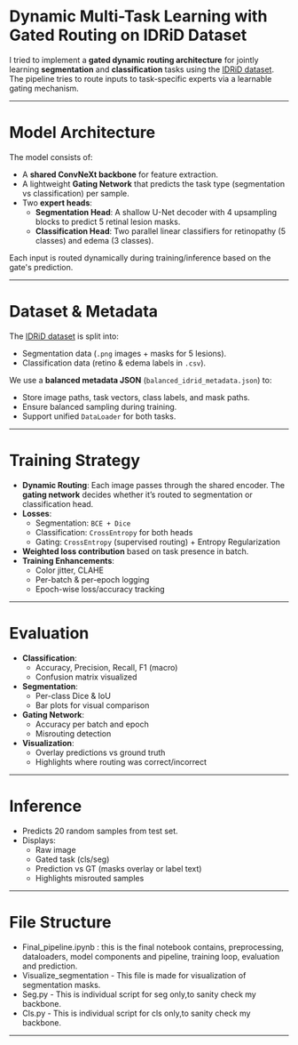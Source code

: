 # Dynamic Multi-Task Learning with Gated Routing on IDRiD Dataset
I tried to implement a **gated dynamic routing architecture** for jointly learning **segmentation** and **classification** tasks using the [IDRiD dataset](https://idrid.grand-challenge.org/). The pipeline tries to route inputs to task-specific experts via a learnable gating mechanism.

---

# Model Architecture

The model consists of:
- A **shared ConvNeXt backbone** for feature extraction.
- A lightweight **Gating Network** that predicts the task type (segmentation vs classification) per sample.
- Two **expert heads**:
  - **Segmentation Head**: A shallow U-Net decoder with 4 upsampling blocks to predict 5 retinal lesion masks.
  - **Classification Head**: Two parallel linear classifiers for retinopathy (5 classes) and edema (3 classes).

Each input is routed dynamically during training/inference based on the gate's prediction.

---

# Dataset & Metadata

The [IDRiD dataset](https://idrid.grand-challenge.org/) is split into:
- Segmentation data (`.png` images + masks for 5 lesions).
- Classification data (retino & edema labels in `.csv`).

We use a **balanced metadata JSON** (`balanced_idrid_metadata.json`) to:
- Store image paths, task vectors, class labels, and mask paths.
- Ensure balanced sampling during training.
- Support unified `DataLoader` for both tasks.

---

# Training Strategy

- **Dynamic Routing**: Each image passes through the shared encoder. The **gating network** decides whether it’s routed to segmentation or classification head.
- **Losses**:
  - Segmentation: `BCE + Dice`
  - Classification: `CrossEntropy` for both heads
  - Gating: `CrossEntropy` (supervised routing) + Entropy Regularization
- **Weighted loss contribution** based on task presence in batch.
- **Training Enhancements**:
  - Color jitter, CLAHE
  - Per-batch & per-epoch logging
  - Epoch-wise loss/accuracy tracking

---

#  Evaluation

- **Classification**:
  - Accuracy, Precision, Recall, F1 (macro)
  - Confusion matrix visualized
- **Segmentation**:
  - Per-class Dice & IoU
  - Bar plots for visual comparison
- **Gating Network**:
  - Accuracy per batch and epoch
  - Misrouting detection
- **Visualization**:
  - Overlay predictions vs ground truth
  - Highlights where routing was correct/incorrect

---

#  Inference

- Predicts 20 random samples from test set.
- Displays:
  - Raw image
  - Gated task (cls/seg)
  - Prediction vs GT (masks overlay or label text)
  - Highlights misrouted samples

---

#  File Structure 

- Final_pipeline.ipynb : this is the final notebook contains, preprocessing, dataloaders, model components and pipeline, training loop, evaluation and prediction.
- Visualize_segmentation - This file is made for visualization of segmentation masks.
- Seg.py - This is individual script for seg only,to sanity check my backbone.
- Cls.py - This is individual script for cls only,to sanity check my backbone. 
---
